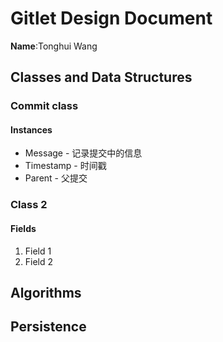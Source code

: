 # Gitlet Design Document

**Name**:Tonghui Wang

## Classes and Data Structures

### Commit class

#### Instances

* Message - 记录提交中的信息
* Timestamp - 时间戳
* Parent - 父提交


### Class 2

#### Fields

1. Field 1
2. Field 2


## Algorithms

## Persistence

